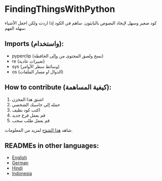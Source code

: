# FindingThingsWithPython
كود صغير وسهل لإيجاد النصوص بالبايثون.
ساهم في الكود إذا اردت ولكن اجعل الأشياء سهلة الفهم.

## Imports (واستخدام):
- pyperclip (نسخ ولصق المحتوى من وإلى الحافظة)
- re (تعبيرات عادية)
- sys (وسائط سطر الأوامر)
- os (الدوال او مسار الملفات)

## How to contribute (كيفية المساهمة):
1. اشتق هذا المخزن
2. حمله إلى حاسبك الشخصي
3. اكتب كود نظيف
4. قم بعمل فرع جديد 
5. قم بعمل طلب سحب

شاهد [هذا الشؤح](https://www.digitalocean.com/community/tutorials/how-to-create-a-pull-request-on-github) لمزيد من المعلومات. 


## READMEs in other languages:
- [English](README.md)
- [German](README_de.md)
- [Hindi](README_hi.md)
- [Indonesia](README_idn.md)

